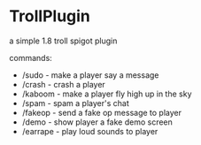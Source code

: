 # TrollPlugin
a simple 1.8 troll spigot plugin

commands:
- /sudo <player> <message> - make a player say a message
- /crash <player> - crash a player
- /kaboom <player> - make a player fly high up in the sky
- /spam <player> - spam a player's chat
- /fakeop <player> - send a fake op message to player
- /demo <player> - show player a fake demo screen
- /earrape <player> - play loud sounds to player
